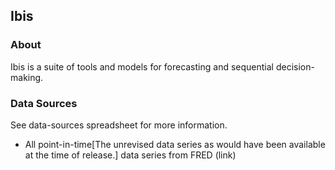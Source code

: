 ## Ibis
### About
Ibis is a suite of tools and models for forecasting and sequential decision-making.

### Data Sources
See data-sources spreadsheet for more information.
* All point-in-time[The unrevised data series as would have been available at the time of release.] data series from FRED (link)